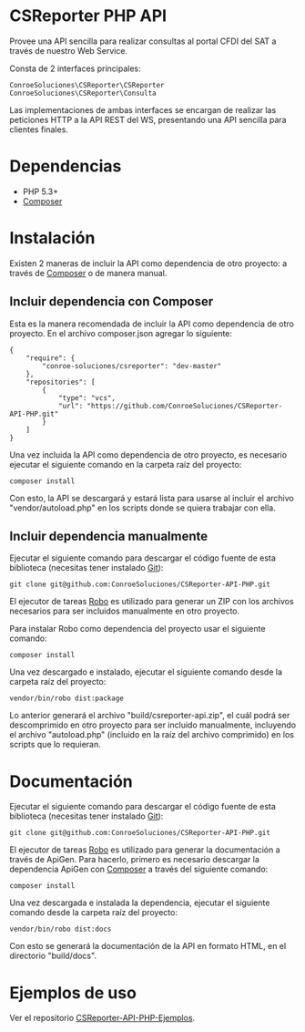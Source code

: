 # CSReporter PHP API

Provee una API sencilla para realizar consultas al portal CFDI del SAT a través
de nuestro Web Service.

Consta de 2 interfaces principales:

    ConroeSoluciones\CSReporter\CSReporter
    ConroeSoluciones\CSReporter\Consulta

Las implementaciones de ambas interfaces se encargan de realizar las peticiones
HTTP a la API REST del WS, presentando una API sencilla para clientes finales.

# Dependencias

* PHP 5.3+
* [Composer](https://getcomposer.org/)

# Instalación

Existen 2 maneras de incluir la API como dependencia de otro proyecto: a través
de [Composer](https://getcomposer.org/) o de manera manual.

## Incluir dependencia con Composer

Esta es la manera recomendada de incluir la API como dependencia de otro
proyecto. En el archivo composer.json agregar lo siguiente:

    {
        "require": {
            "conroe-soluciones/csreporter": "dev-master"
        },
        "repositories": [
            {
                "type": "vcs",
                "url": "https://github.com/ConroeSoluciones/CSReporter-API-PHP.git"
            }
        ]
    }

Una vez incluida la API como dependencia de otro proyecto, es necesario ejecutar
el siguiente comando en la carpeta raíz del proyecto:

    composer install

Con esto, la API se descargará y estará lista para usarse al incluir el archivo 
"vendor/autoload.php" en los scripts donde se quiera trabajar con ella.

## Incluir dependencia manualmente

Ejecutar el siguiente comando para descargar el código fuente de esta 
biblioteca (necesitas tener instalado [Git](https://git-scm.com/)):

    git clone git@github.com:ConroeSoluciones/CSReporter-API-PHP.git

El ejecutor de tareas [Robo](http://robo.li/) es utilizado para generar un
ZIP con los archivos necesarios para ser incluidos manualmente en otro
proyecto.

Para instalar Robo como dependencia del proyecto usar el siguiente comando: 

    composer install

Una vez descargado e instalado, ejecutar el siguiente comando desde la carpeta 
raíz del proyecto:

    vendor/bin/robo dist:package

Lo anterior generará el archivo "build/csreporter-api.zip", el cuál podrá
ser descomprimido en otro proyecto para ser incluido manualmente, incluyendo
el archivo "autoload.php" (incluido en la raíz del archivo comprimido) en los 
scripts que lo requieran.

# Documentación

Ejecutar el siguiente comando para descargar el código fuente de esta 
biblioteca (necesitas tener instalado [Git](https://git-scm.com/)):

    git clone git@github.com:ConroeSoluciones/CSReporter-API-PHP.git

El ejecutor de tareas [Robo](http://robo.li/) es utilizado para generar 
la documentación a través de ApiGen. Para hacerlo, primero es necesario
descargar la dependencia ApiGen con [Composer](https://getcomposer.org/) a 
través del siguiente comando:

    composer install

Una vez descargada e instalada la dependencia, ejecutar el siguiente comando
desde la carpeta raíz del proyecto:

    vendor/bin/robo dist:docs

Con esto se generará la documentación de la API en formato HTML, en el 
directorio "build/docs".

# Ejemplos de uso

Ver el repositorio [CSReporter-API-PHP-Ejemplos](https://github.com/ConroeSoluciones/CSReporter-API-PHP-Ejemplos).
